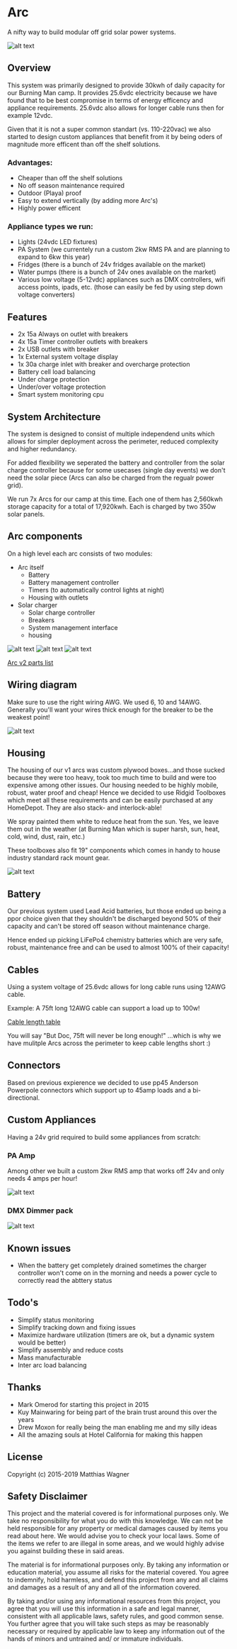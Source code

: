 # Arc
A nifty way to build modular off grid solar power systems.

![alt text](arc_v2_exterior.jpg "Arc v2 exterior")

## Overview
This system was primarily designed to provide 30kwh of daily capacity for our Burning Man camp. It provides 25.6vdc electricity because we have found that to be best compromise in terms of energy efficency and appliance requirements. 25.6vdc also allows for longer cable runs then for example 12vdc.

Given that it is not a super common standart (vs. 110-220vac) we also started to design custom appliances that benefit from it by being oders of magnitude more efficent than off the shelf solutions.

### Advantages:
* Cheaper than off the shelf solutions
* No off season maintenance required
* Outdoor (Playa) proof
* Easy to extend vertically (by adding more Arc's)
* Highly power efficent

### Appliance types we run:
* Lights (24vdc LED fixtures)
* PA System (we currentely run a custom 2kw RMS PA and are planning to expand to 6kw this year)
* Fridges (there is a bunch of 24v fridges available on the market)
* Water pumps (there is a bunch of 24v ones available on the market)
* Various low voltage (5-12vdc) appliances such as DMX controllers, wifi access points, ipads, etc. (those can easily be fed by using step down voltage converters)

## Features
* 2x 15a Always on outlet with breakers
* 4x 15a Timer controller outlets with breakers
* 2x USB outlets with breaker
* 1x External system voltage display
* 1x 30a charge inlet with breaker and overcharge protection
* Battery cell load balancing
* Under charge protection
* Under/over voltage protection
* Smart system monitoring cpu

## System Architecture
The system is designed to consist of multiple independend units which allows for simpler deployment across the perimeter, reduced complexity and higher redundancy.

For added flexibility we seperated the battery and controller from the solar charge controller because for some usecases (single day events) we don't need the solar piece (Arcs can also be charged from the regualr power grid).

We run 7x Arcs for our camp at this time. Each one of them has 2,560kwh storage capacity for a total of 17,920kwh. Each is charged by two 350w solar panels.

## Arc components
On a high level each arc consists of two modules:
* Arc itself
  * Battery
  * Battery management controller
  * Timers (to automatically control lights at night)
  * Housing with outlets
* Solar charger
  * Solar charge controller
  * Breakers
  * System management interface
  * housing

![alt text](arc_v2_bmc.jpg "Arc v2 battery management controller")
![alt text](arc_v2_interior.jpg "Arc v2 interior")
![alt text](arc_v2_solar_controller.jpg "Arc v2 solar controller")

[Arc v2 parts list](arc_v2_parts_list.csv)

## Wiring diagram
Make sure to use the right wiring AWG. We used 6, 10 and 14AWG. Generally you'll want your wires thick enough for the breaker to be the weakest point!

![alt text](arc_v2_wiring_diagram.jpg "Arc v2 wiring diagram")

## Housing
The housing of our v1 arcs was custom plywood boxes...and those sucked because they were too heavy, took too much time to build and were too expensive among other issues. Our housing needed to be highly mobile, robust, water proof and cheap! Hence we decided to use Ridgid Toolboxes which meet all these requirements and can be easily purchased at any HomeDepot. They are also stack- and interlock-able!

We spray painted them white to reduce heat from the sun. Yes, we leave them out in the weather (at Burning Man which is super harsh, sun, heat, cold, wind, dust, rain, etc.)

These toolboxes also fit 19" components which comes in handy to house industry standard rack mount gear.

![alt text](dmx_controller.jpg "Arc powered DMX controllers")

## Battery
Our previous system used Lead Acid batteries, but those ended up being a ppor choice given that they shouldn't be discharged beyond 50% of their capacity and can't be stored off season without maintenance charge.

Hence ended up picking LiFePo4 chemistry batteries which are very safe, robust, maintenance free and can be used to almost 100% of their capacity! 


## Cables
Using a system voltage of 25.6vdc allows for long cable runs using 12AWG cable.

Example: A 75ft long 12AWG cable can support a load up to 100w!

[Cable length table](cable_length_table.csv)

You will say "But Doc, 75ft will never be long enough!" ...which is why we have mulitple Arcs across the perimeter to keep cable lengths short :)

## Connectors
Based on previous expierence we decided to use pp45 Anderson Powerpole connectors which support up to 45amp loads and a bi-directional.

## Custom Appliances
Having a 24v grid required to build some appliances from scratch:

### PA Amp
Among other we built a custom 2kw RMS amp that works off 24v and only needs 4 amps per hour!

![alt text](v1_amp_interior.jpg "Our custom 2kw RMS amp")

### DMX Dimmer pack
![alt text](v1_dmx_dimmer_interior.jpg "Custom 30a DMX Dimmer pack")

## Known issues
* When the battery get completely drained sometimes the charger controller won't come on in the morning and needs a power cycle to correctly read the abttery status

## Todo's
* Simplify status monitoring
* Simplify tracking down and fixing issues
* Maximize hardware utilization (timers are ok, but a dynamic system would be better)
* Simplify assembly and reduce costs
* Mass manufacturable
* Inter arc load balancing

## Thanks
* Mark Omerod for starting this project in 2015
* Kuy Mainwaring for being part of the brain trust around this over the years
* Drew Moxon for really being the man enabling me and my silly ideas
* All the amazing souls at Hotel California for making this happen

## License
Copyright (c) 2015-2019 Matthias Wagner

## Safety Disclaimer
This project and the material covered is for informational purposes only. We take no responsibility for what you do with this knowledge. We can not be held responsible for any property or medical damages caused by items you read about here. We would advise you to check your local laws. Some of the items we refer to are illegal in some areas, and we would highly advise you against building these in said areas.

The material is for informational purposes only. By taking any information or education material, you assume all risks for the material covered. You agree to indemnify, hold harmless, and defend this project from any and all claims and damages as a result of any and all of the information covered.

By taking and/or using any informational resources from this project, you agree that you will use this information in a safe and legal manner, consistent with all applicable laws, safety rules, and good common sense. You further agree that you will take such steps as may be reasonably necessary or required by applicable law to keep any information out of the hands of minors and untrained and/ or immature individuals.
